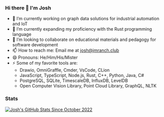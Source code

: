 ### Hi there 👋 I'm Josh

- 🔭 I’m currently working on graph data solutions for industrial automation and IoT
- 🌱 I’m currently expanding my proficiency with the Rust programming language
- 👯 I’m looking to collaborate on educational materials and pedagogy for software development
- 📫 How to reach me: Email me at josh@jmranch.club
- 😄 Pronouns: He/Him/His/Mister
- ⚡ Some of my favorite tools are:
    - Drawio, OmniGraffle, Cmder, VsCode, CLion
    - JavaScript, TypeScript, Node.js, Rust, C++, Python, Java, C#
    - PostgreSQL, SQLite, TimescaleDB, InfluxDB, LevelDB
    - Open Computer Vision Library, Point Cloud Library, GraphQL, NLTK
    
### Stats

[![Josh's GitHub Stats Since October 2022](https://github-readme-stats-iota-lake.vercel.app/api?username=jwbuck&count_private=true&show_icons=true&include_all_commits=true&hide=stars,issues&custom_title=Josh's%20GitHub%20Stats%20Since%20October%202022)](https://github.com/jwbuck/github-readme-stats/tree/jwbuck-deployment)


<!--
[![Josh's GitHub Stats Since October 2022](https://github-readme-stats.vercel.app/api?username=jwbuck&count_private=true&show_icons=true&include_all_commits=true&custom_title=Josh's%20GitHub%20stats)](https://github.com/anuraghazra/github-readme-stats)
-->


<!--
[![Top Langs](https://github-readme-stats.vercel.app/api/top-langs/?username=anuraghazra&langs_count=8)](https://github.com/anuraghazra/github-readme-stats)
-->


<!--
[![Josh's wakatime stats](https://github-readme-stats.vercel.app/api/wakatime?username=jwbuck)](https://github.com/anuraghazra/github-readme-stats)
-->
